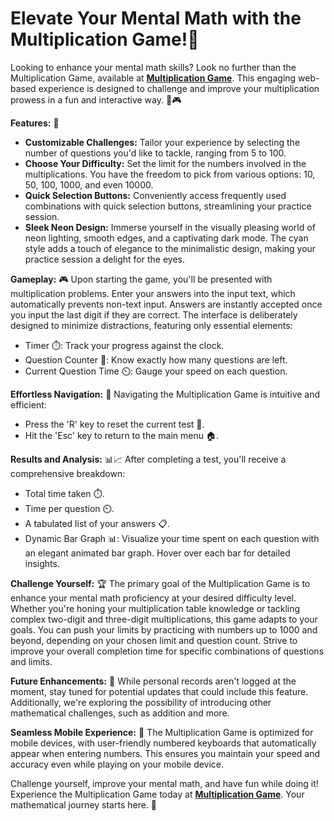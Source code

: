 # Elevate Your Mental Math with the Multiplication Game!🧠

Looking to enhance your mental math skills? Look no further than the Multiplication Game, available at **[Multiplication Game](https://dphdmn.github.io/multiplicationgame/)**. This engaging web-based experience is designed to challenge and improve your multiplication prowess in a fun and interactive way. 🚀🎮

**Features:** 🌟
- **Customizable Challenges:** Tailor your experience by selecting the number of questions you'd like to tackle, ranging from 5 to 100. 
- **Choose Your Difficulty:** Set the limit for the numbers involved in the multiplications. You have the freedom to pick from various options: 10, 50, 100, 1000, and even 10000. 
- **Quick Selection Buttons:** Conveniently access frequently used combinations with quick selection buttons, streamlining your practice session. 
- **Sleek Neon Design:** Immerse yourself in the visually pleasing world of neon lighting, smooth edges, and a captivating dark mode. The cyan style adds a touch of elegance to the minimalistic design, making your practice session a delight for the eyes.

**Gameplay:** 🎮
Upon starting the game, you'll be presented with multiplication problems. Enter your answers into the input text, which automatically prevents non-text input. Answers are instantly accepted once you input the last digit if they are correct. The interface is deliberately designed to minimize distractions, featuring only essential elements:
- Timer ⏱️: Track your progress against the clock.
- Question Counter 🔢: Know exactly how many questions are left.
- Current Question Time ⏲️: Gauge your speed on each question.

**Effortless Navigation:** 🧭
Navigating the Multiplication Game is intuitive and efficient:
- Press the 'R' key to reset the current test 🔄.
- Hit the 'Esc' key to return to the main menu 🏠.

**Results and Analysis:** 📊📈
After completing a test, you'll receive a comprehensive breakdown:
- Total time taken ⏱️.
- Time per question ⏲️.
- A tabulated list of your answers 📋.
- Dynamic Bar Graph 📊: Visualize your time spent on each question with an elegant animated bar graph. Hover over each bar for detailed insights.

**Challenge Yourself:** 🏆
The primary goal of the Multiplication Game is to enhance your mental math proficiency at your desired difficulty level. Whether you're honing your multiplication table knowledge or tackling complex two-digit and three-digit multiplications, this game adapts to your goals. You can push your limits by practicing with numbers up to 1000 and beyond, depending on your chosen limit and question count. Strive to improve your overall completion time for specific combinations of questions and limits.

**Future Enhancements:** 🚀
While personal records aren't logged at the moment, stay tuned for potential updates that could include this feature. Additionally, we're exploring the possibility of introducing other mathematical challenges, such as addition and more. 

**Seamless Mobile Experience:** 📱
The Multiplication Game is optimized for mobile devices, with user-friendly numbered keyboards that automatically appear when entering numbers. This ensures you maintain your speed and accuracy even while playing on your mobile device.

Challenge yourself, improve your mental math, and have fun while doing it! Experience the Multiplication Game today at **[Multiplication Game](https://dphdmn.github.io/multiplicationgame/)**. Your mathematical journey starts here. 🌟

